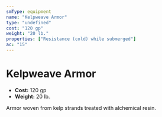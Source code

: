 ```yaml
---
smType: equipment
name: "Kelpweave Armor"
type: "undefined"
cost: "120 gp"
weight: "20 lb."
properties: ["Resistance (cold) while submerged"]
ac: "15"
---
```


# Kelpweave Armor

- **Cost:** 120 gp
- **Weight:** 20 lb.

Armor woven from kelp strands treated with alchemical resin.

